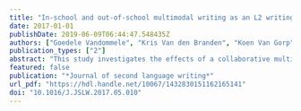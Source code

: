 ```yaml
---
title: "In-school and out-of-school multimodal writing as an L2 writing resource for beginner learners of Dutch"
date: 2017-01-01
publishDate: 2019-06-09T06:44:47.548435Z
authors: ["Goedele Vandommele", "Kris Van den Branden", "Koen Van Gorp", "Sven De Maeyer"]
publication_types: ["2"]
abstract: "This study investigates the effects of a collaborative multimodal writing intervention in different settings on the development of writing skills of beginner learners of Dutch as a second language. The study extends previous research by using multiple measures to assess writing development and by comparing the impact of different settings, i.e., a task-based in-school intervention and an out-of-school leisure intervention. All participants in both interventions (N = 52) completed two writing tasks before and after the intervention (in a pretestposttest design). Participants in a non-intervention group (N = 32)did the same before and after a two-week holiday in which they did not receive writing instruction. Participants' output was assessed by analytic CAF-measures as well as for communicative effectiveness. Multilevel analyses revealed significantly greater growth for both intervention groups compared to the non-intervention group. The in-school group showed growth for six measures (complexity and text length on one task and communicative effectiveness, content, lexical diversity and text length on the other). Also the out-of-school group revealed greater gains for six measures (complexity on one task and content, two measures of syntactic complexity, lexical diversity and text length on the other). In all, this study shows that multimodal composition can promote writing of beginner L2 learners, regardless of the exact context in which the writing takes place. Furthermore, the study shows the importance of using multiple measures and multiple tasks to evaluate writing development."
featured: false
publication: "*Journal of second language writing*"
url_pdf: "https://hdl.handle.net/10067/1432830151162165141"
doi: "10.1016/J.JSLW.2017.05.010"
---
```



